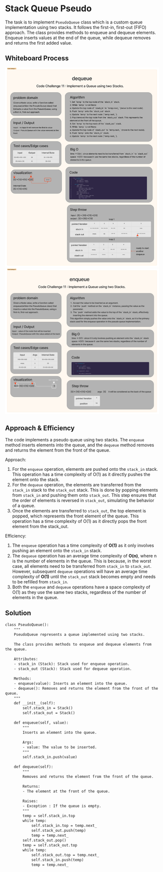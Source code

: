 # Stack Queue Pseudo
The task is to implement `PseudoQueue` class which is a custom queue implementation using two stacks. It follows the first-in, first-out (FIFO) approach. The class provides methods to enqueue and dequeue elements. Enqueue inserts values at the end of the queue, while dequeue removes and returns the first added value.

## Whiteboard Process
![](./assets/dequeue.png)
![](./assets/enqueue.png)
## Approach & Efficiency
The code implements a pseudo queue using two stacks. The `enqueue` method inserts elements into the queue, and the `dequeue` method removes and returns the element from the front of the queue.

Approach:
1. For the `enqueue` operation, elements are pushed onto the `stack_in` stack. This operation has a time complexity of O(1) as it directly pushes the element onto the stack.
2. For the `dequeue` operation, the elements are transferred from the `stack_in` stack to the `stack_out` stack. This is done by popping elements from `stack_in` and pushing them onto `stack_out`. This step ensures that the order of elements is reversed in `stack_out`, simulating the behavior of a queue.
3. Once the elements are transferred to `stack_out`, the top element is popped, which represents the front element of the queue. This operation has a time complexity of O(1) as it directly pops the front element from the stack_out.

Efficiency:
1. The `enqueue` operation has a time complexity of **O(1)** as it only involves pushing an element onto the `stack_in` stack.
2. The `dequeue` operation has an average time complexity of **O(n)**, where n is the number of elements in the queue. This is because, in the worst case, all elements need to be transferred from `stack_in` to `stack_out`. However, subsequent `dequeue` operations will have an average time complexity of **O(1)** until the `stack_out` stack becomes empty and needs to be refilled from `stack_in`.
3. Both the `enqueue` and `dequeue` operations have a space complexity of O(1) as they use the same two stacks, regardless of the number of elements in the queue.


## Solution

```
class PseudoQueue():
    """
    PseudoQueue represents a queue implemented using two stacks.

    The class provides methods to enqueue and dequeue elements from the queue.

    Attributes:
    - stack_in (Stack): Stack used for enqueue operation.
    - stack_out (Stack): Stack used for dequeue operation.

    Methods:
    - enqueue(value): Inserts an element into the queue.
    - dequeue(): Removes and returns the element from the front of the queue.
    """
    def __init__(self):
        self.stack_in = Stack()
        self.stack_out = Stack()

    def enqueue(self, value):
        """
        Inserts an element into the queue.

        Args:
        - value: The value to be inserted.
        """
        self.stack_in.push(value)

    def dequeue(self):
        """
        Removes and returns the element from the front of the queue.

        Returns:
        - The element at the front of the queue.

        Raises:
        - Exception : If the queue is empty.
        """
        temp = self.stack_in.top
        while temp:
            self.stack_in.top = temp.next_
            self.stack_out.push(temp)
            temp = temp.next_
        self.stack_out.pop()
        temp = self.stack_out.top
        while temp:
            self.stack_out.top = temp.next_
            self.stack_in.push(temp)
            temp = temp.next_

```



